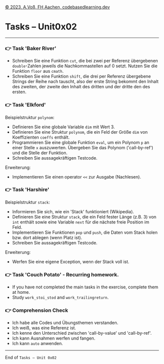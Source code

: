 [© 2023, A.Voß, FH Aachen, codebasedlearning.dev](mailto:cpp@codebasedlearning.dev)

# Tasks – Unit0x02

---


### 👉 Task 'Baker River'

- Schreiben Sie eine Funktion `cut`, die bei zwei per Referenz übergebenen `double`-Zahlen jeweils 
  die Nachkommastellen auf 0 setzt. Nutzen Sie die Funktion `floor` aus `cmath`.
- Schreiben Sie eine Funktion `shift`, die drei per Referenz übergebene Strings der Reihe nach tauscht, also 
  der erste String bekommt den Inhalt des zweiten, der zweite den Inhalt des dritten und der dritte den des ersten.


### 👉 Task 'Elkford'

Beispielstruktur `polynom`:
- Definieren Sie eine globale Variable `dim` mit Wert 3.
- Definieren Sie eine Struktur `polynom`, die ein Feld der Größe `dim` von Koeffizienten `coeffs` enthält.
- Programmieren Sie eine globale Funktion `eval`, um ein Polynom `p` an einer Stelle `x` auszuwerten. 
  Übergeben Sie das Polynom ('call-by-ref') und die Stelle der Funktion.
- Schreiben Sie aussagekräftigen Testcode.

Erweiterung:
- Implementieren Sie einen operator `<<` zur Ausgabe (Nachlesen).


### 👉 Task 'Harshire'

Beispielstruktur `stack`:
- Informieren Sie sich, wie ein 'Stack' funktioniert (Wikipedia).
- Definieren Sie eine Struktur `stack`, die ein Feld fester Länge (z.B. 3) von `int` enthält sowie 
  eine Variable `next` für die nächste freie Position im Feld.
- Implementieren Sie Funktionen `pop` und `push`, die Daten vom Stack holen bzw. dort ablegen (wenn Platz ist).
- Schreiben Sie aussagekräftigen Testcode.

Erweiterung:
- Werfen Sie eine eigene Exception, wenn der Stack voll ist.


### 👉 Task 'Couch Potato' - Recurring homework.

- If you have not completed the main tasks in the exercise, complete them at home.
- Study `work_stoi_stod` and `work_trailingreturn`.


### 👉 Comprehension Check

- Ich habe alle Codes und Übungsthemen verstanden.
- Ich weiß, was eine Referenz ist.
- Ich kenne den Unterschied zwischen 'call-by-value' und 'call-by-ref'.
- Ich kann Ausnahmen werfen und fangen.
- Ich kann `auto` anwenden.

---

End of `Tasks – Unit 0x02`
